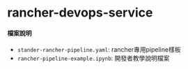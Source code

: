 # rancher-devops-service

#### 檔案說明
* `stander-rancher-pipeline.yaml`: rancher專用pipeline樣板
* `rancher-pipeline-example.ipynb`: 開發者教學說明檔案
